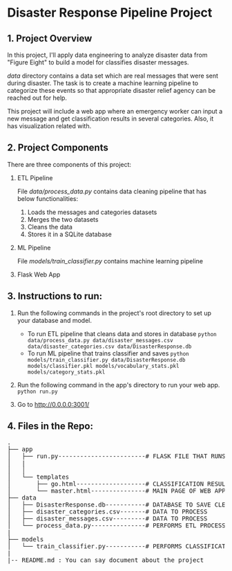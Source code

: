 # Disaster Response Pipeline Project

<a id='overview'></a>

## 1. Project Overview

In this project, I'll apply data engineering to analyze disaster data from "Figure Eight" to build a model for classifies disaster messages.

_data_ directory contains a data set which are real messages that were sent during disaster. The task is to create a machine learning pipeline to categorize these events so that appropriate disaster relief agency can be reached out for help.

This project will include a web app where an emergency worker can input a new message and get classification results in several categories. Also, it has visualization related with.

<a id='components'></a>

## 2. Project Components

There are three components of this project:

1. ETL Pipeline

    File _data/process_data.py_ contains data cleaning pipeline that has below functionalities:
    
    1. Loads the messages and categories datasets
    2. Merges the two datasets
    3. Cleans the data
    4. Stores it in a SQLite database
    
2. ML Pipeline

    File _models/train_classifier.py_ contains machine learning pipeline
    
    
3. Flask Web App


## 3. Instructions to run:

1. Run the following commands in the project's root directory to set up your database and model.

    - To run ETL pipeline that cleans data and stores in database
        `python data/process_data.py data/disaster_messages.csv data/disaster_categories.csv data/DisasterResponse.db`
    - To run ML pipeline that trains classifier and saves
        `python models/train_classifier.py data/DisasterResponse.db models/classifier.pkl models/vocabulary_stats.pkl models/category_stats.pkl`

2. Run the following command in the app's directory to run your web app.
    `python run.py`

3. Go to http://0.0.0.0:3001/


## 4. Files in the Repo:

<pre>
.
├── app
│   ├── run.py------------------------# FLASK FILE THAT RUNS APP
│   |
│   │   
│   └── templates
│       ├── go.html-------------------# CLASSIFICATION RESULT PAGE OF WEB APP
│       └── master.html---------------# MAIN PAGE OF WEB APP
├── data
│   ├── DisasterResponse.db-----------# DATABASE TO SAVE CLEANED DATA TO
│   ├── disaster_categories.csv-------# DATA TO PROCESS
│   ├── disaster_messages.csv---------# DATA TO PROCESS
│   └── process_data.py---------------# PERFORMS ETL PROCESS
|
├── models
│   └── train_classifier.py-----------# PERFORMS CLASSIFICATION TASK
|
|-- README.md : You can say document about the project

</pre>


